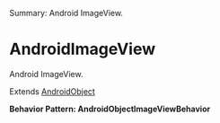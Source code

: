 Summary: Android ImageView.

# AndroidImageView

Android ImageView.
 
Extends [AndroidObject](AndroidObject.md)





**Behavior Pattern: AndroidObjectImageViewBehavior**


<!-- ============================== property summary ========================== -->

	
<!-- ============================== action summary ========================== -->


<!-- ============================== property detail ========================== -->
	
	
<!-- ============================== action detail ========================== -->
		


